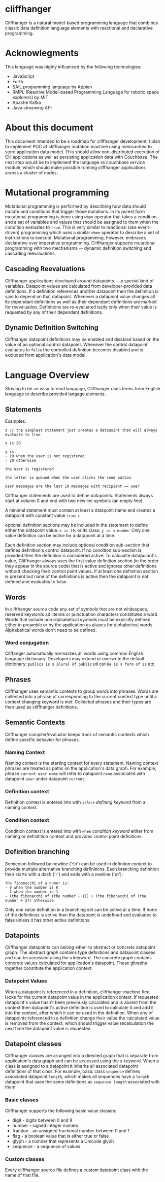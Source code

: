 # cliffhanger
Cliffhanger is a natural model-based programming language that combines classic data definition language elements with reactional and declarative programming. 

# Acknowlegments
This language was highly influenced by the following technologies:
- JavaScript
- Forth
- SAIL programming language by Appian
- RMPL (Reactive Model-based Programming Language for robotic space explorers) by MIT
- Apache Kafka
- Java streaming API

# About this document
This document intended to be a roadmap for cliffhanger development.
I plan to implement POC of cliffhanger mutation machine using memcached to store application data model.
This should allow non-distributed execution of CH applications as well as persisting application data with Couchbase.
The next step would be to implement the language as couchbase service module, which should make possible running cliffhanger applications across a cluster of nodes.

# Mutational programming
Mutational programming is performed by describing how data should mutate and conditions that trigger those mutations.
In its purest form mutational programming is done using `when` operator that takes a condition and a set of variables and values that should be assigned to them when the condition evaluates to `true`.
This is very similar to reactional (aka event-driven) programming which uses a similar `when` operator to describe a set of instructions to execute.
Mutational programming, however, embraces declarative over imperative programming.
Cliffhanger supports mutational programming with two mechanisms -- dynamic definition switching and cascading reevaluations.

## Cascading Reevaluations
Cliffhanger applications developed around datapoints -- a special kind of variables. 
Datapoint values are calculated from developer-provided data definitions.
If a definition references another datapoint then the definition is said to depend on that datapoint.
Whenever a datapoint value changes all its dependant definitions as well as their dependant definitions are marked for reevaluation.
Definitions are re-evaluated lazily only when their value is requested by any of their dependant definitions.

## Dynamic Definition Switching
Cliffhanger datapoint definitions may be enabled and disabled based on the value of an optional control datapoint.
Whenever the control datapoint evaluates to `false` the controlled definition becomes disabled and is excluded from application's data model.

# Language Overview
Striving to be an easy to read language, Cliffhanger uses terms from English language to describe provided langage elements.

## Statements
Examples:
```
z // the simplest statement just creates a datapoint that will always evaluate to true

x is 20 

y is:
- 10 when the user is not registered
- 20 otherwise

the user is registered

the letter is queued when the user clicks the send button

user messages are the last 10 messages with recipient == user

```

Cliffhanger statements are used to define datapoints.
Statements always start at column 0 and end with two newline symbols (an empty line).

A minimal statement must contain at least a datapoint name and creates a datapoint with constant value `true`:
`z`

optional definition sections may be included in the statement to define either the datapoint value: 
`x is 20`, 
or its class:
`y is a number`
Only one value definition can be active for a datapoint at a time.

Each definition section may include optional condition sub-section that defines definition's control datapoint.
If no condition sub-section is provided then the definition is considered active.
To calcualte datapoiont's value, Cliffhanger always uses the first value definition section (in the order they appear in the source code) that is active and ignores other definitions without checking their control point values.
If at least one definition section is present but none of the definitions is active then the datapoint is not defined and evaluates to false.

## Words
In cliffhanger source code any set of symbols that are not whitespace, reserved keywords ad literals or punctuation characters constitutes a word.
Words that include non-alphabetical symbols must be explicitly defined either in preamble or by the application as aliases for alphabetical words.
Alphabetical words don't need to be defined. 

### Word conjugation
Cliffanger automatically normalizes all words using common English language dictionary. 
Developers may extend or overwrite the default dictionary:
`publics is a plural of public`
utl
out
`be is a form of is`
etc.

## Phrases
Cliffhanger uses semantic contexts to group words into phrases.
Words are collected into a phrase of corresponding to the current context type until a context changing keyword is met.
Collected phrases and their types are then used as cliffhanger definitions.

## Semantic Contexts
Cliffhanger compiler/evaluator keeps track of semantic contexts which define specific behavior for phrases.

### Naming Context
Naming context is the starting context for every statement.
Naming context phrases are treated as paths on the application's data graph.
For example, phrase `current user name` will refer to datapoint `name` associated with datapoint `user` under datapoint `current`.

### Definition context
Definition context is entered into with `is`/`are` _defining keyword_ from a naming context.

### Condition context
Condition context is entered into with `when` _condition keyword_ either from naming or definitition context and provides control point definitions.

## Definition branching
Semicolon followed by newline (':\n') can be used in definiton context to provide multiple alternative branching definitions.
Each branching definition then starts with a dash ('-') and ends with a newline ('\n'):
```
the fibonacchi of a numer is:
- 0 when the number is 0
- 1 when the number is 1
- (the fibonacchi of (the number - 1)) + (the fibonacchi of (the number + 2)) otherwise
```

Only one value definition in a branching set can be active at a time.
If none of the definitions is active then the datapoint is undefined and evaluates to false unless it has other active definitions.

## Datapoints
Cliffhanger datapoints can belong either to abstract or concrete datapoint graph.
The abstract graph contains type definitions and datapoint classes and can be accessed using the `a` keyword.
The concrete graph contains concrete values calculated for application's datapoint.
These ghraphs together constitute the application context.

### Datapoint Values
When a datapoint is referenced in a definition, cliffhanger machine first looks for the current datapoint value in the application context.
If requested datapoint's value hasn't been previously calculated and is absent from the context then datapoint's active definition is used to calculate it and add it into the context, after which it can be used in the definition.
When any of datapoints referenced in a definition change their value the calculated value is removed from the context, which should trigger value recalculation the next time the datapoint value is requested.

## Datapoint classes
Cliffhanger classes are arranged into a directed graph that is separate from application's data graph and can be accessed using the `a` keyword.
When a class is assigned to a datapoint it inherits all associated datapoint definitions of that class.
For example, basic class `sequence` defines associated datapoint `length`, which makes all sequences have a `length` datapoint that uses the same definitions as `sequence length` associated with them.

### Basic classes
Cliffhanger supports the following basic value classes:
- digit - digits between 0 and 9
- number - signed integer numers
- fraction - an unsigned fractional number between 0 and 1
- flag - a boolean value that is either true or false
- glyph - a number that represents a Unicode glyph
- sequence - a sequence of values

### Custom classes
Every cliffhanger source file defines a custom datapoint class with the name of that file.
